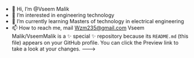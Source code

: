 - 👋 Hi, I’m @Vseem Malik
- 👀 I’m interested in engineering technology
- 🌱 I’m currently learning Masters of technology in electrical engineering
- 📫 How to reach me, mail 
Wzm235@gmail.com
Vseem Malik/VseemMalik is a ✨ special ✨ repository because its `README.md` (this file) appears on your GitHub profile.
You can click the Preview link to take a look at your changes.
--->
